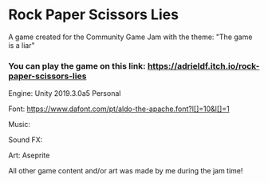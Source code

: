 # Rock Paper Scissors Lies
A game created for the Community Game Jam with the theme: "The game is a liar"

### You can play the game on this link: https://adrieldf.itch.io/rock-paper-scissors-lies




Engine: Unity 2019.3.0a5 Personal

Font: https://www.dafont.com/pt/aldo-the-apache.font?l[]=10&l[]=1

Music:

Sound FX:

Art: Aseprite

All other game content and/or art was made by me during the jam time!

